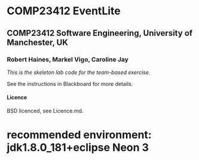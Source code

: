 # COMP23412 EventLite
## COMP23412 Software Engineering, University of Manchester, UK
### Robert Haines, Markel Vigo, Caroline Jay

*This is the skeleton lab code for the team-based exercise.*

See the instructions in Blackboard for more details.

#### Licence

BSD licenced, see Licence.md.

# recommended environment: jdk1.8.0_181+eclipse Neon 3